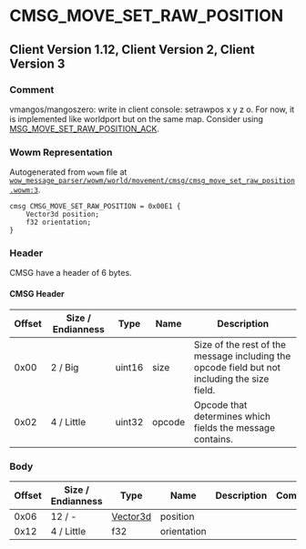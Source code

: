 # CMSG_MOVE_SET_RAW_POSITION

## Client Version 1.12, Client Version 2, Client Version 3

### Comment

vmangos/mangoszero: write in client console: setrawpos x y z o. For now, it is implemented like worldport but on the same map. Consider using [MSG_MOVE_SET_RAW_POSITION_ACK](./msg_move_set_raw_position_ack.md).

### Wowm Representation

Autogenerated from `wowm` file at [`wow_message_parser/wowm/world/movement/cmsg/cmsg_move_set_raw_position.wowm:3`](https://github.com/gtker/wow_messages/tree/main/wow_message_parser/wowm/world/movement/cmsg/cmsg_move_set_raw_position.wowm#L3).
```rust,ignore
cmsg CMSG_MOVE_SET_RAW_POSITION = 0x00E1 {
    Vector3d position;
    f32 orientation;
}
```
### Header

CMSG have a header of 6 bytes.

#### CMSG Header

| Offset | Size / Endianness | Type   | Name   | Description |
| ------ | ----------------- | ------ | ------ | ----------- |
| 0x00   | 2 / Big           | uint16 | size   | Size of the rest of the message including the opcode field but not including the size field.|
| 0x02   | 4 / Little        | uint32 | opcode | Opcode that determines which fields the message contains.|

### Body

| Offset | Size / Endianness | Type | Name | Description | Comment |
| ------ | ----------------- | ---- | ---- | ----------- | ------- |
| 0x06 | 12 / - | [Vector3d](vector3d.md) | position |  |  |
| 0x12 | 4 / Little | f32 | orientation |  |  |


